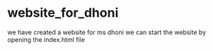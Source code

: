 # website_for_dhoni
we have created a website for ms dhoni 
we can start the website by opening the index.html file 
